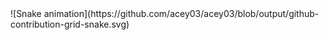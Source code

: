 <div>
    ![Snake animation](https://github.com/acey03/acey03/blob/output/github-contribution-grid-snake.svg)
</div>
